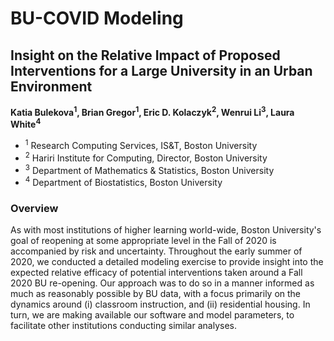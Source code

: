 # BU-COVID Modeling
## Insight on the Relative Impact of Proposed Interventions for a Large University in an Urban Environment
**Katia Bulekova<sup>1</sup>, Brian Gregor<sup>1</sup>, Eric D. Kolaczyk<sup>2</sup>, Wenrui Li<sup>3</sup>, Laura White<sup>4</sup>**
 

* <sup>1</sup> Research Computing Services, IS&T, Boston University
* <sup>2</sup> Hariri Institute for Computing, Director, Boston University
* <sup>3</sup> Department of Mathematics & Statistics, Boston University
* <sup>4</sup> Department of Biostatistics, Boston University

### Overview
As with most institutions of higher learning world-wide, Boston University's goal of reopening at some appropriate level in the Fall of 2020 is accompanied by risk and uncertainty.  Throughout the early summer of 2020, we conducted a detailed modeling exercise to provide insight into the expected relative efficacy of potential interventions taken around a Fall 2020 BU re-opening.  Our approach was to do so in a manner informed as much as reasonably possible by BU data, with a focus primarily on the dynamics around (i) classroom instruction, and (ii) residential housing.  In turn, we are making available our software and model parameters, to facilitate other institutions conducting similar analyses.
